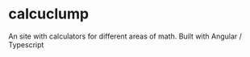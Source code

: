 # calcuclump
An site with calculators for different areas of math.  Built with Angular / Typescript
